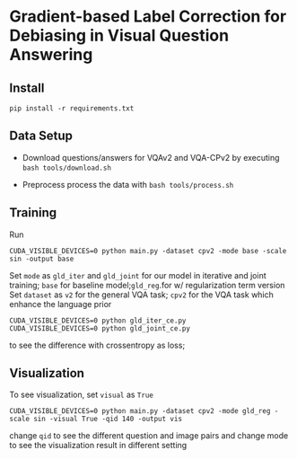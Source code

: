 # Gradient-based Label Correction for Debiasing in Visual Question Answering


## Install
```
pip install -r requirements.txt
```
## Data Setup
- Download questions/answers for VQAv2 and VQA-CPv2 by executing `bash tools/download.sh`
<!-- - Download visual cues/hints provided in [A negative case analysis of visual grounding methods for VQA](https://drive.google.com/drive/folders/1fkydOF-_LRpXK1ecgst5XujhyQdE6It7?usp=sharing) into `data/hints`. -->
- Preprocess process the data with `bash tools/process.sh`

## Training
Run
```
CUDA_VISIBLE_DEVICES=0 python main.py -dataset cpv2 -mode base -scale sin -output base
```
Set `mode` as `gld_iter` and `gld_joint` for our model in iterative and joint training; `base` for baseline model;`gld_reg`.for w/ regularization term version 
Set `dataset` as `v2` for the general VQA task; `cpv2` for the VQA task which enhance the language prior
```
CUDA_VISIBLE_DEVICES=0 python gld_iter_ce.py
CUDA_VISIBLE_DEVICES=0 python gld_joint_ce.py
```
to see the difference with crossentropy as loss;

## Visualization
To see visualization, set `visual` as `True`
```
CUDA_VISIBLE_DEVICES=0 python main.py -dataset cpv2 -mode gld_reg -scale sin -visual True -qid 140 -output vis
```
change `qid` to see the different question and image pairs
and change mode to see the visualization result in different setting

